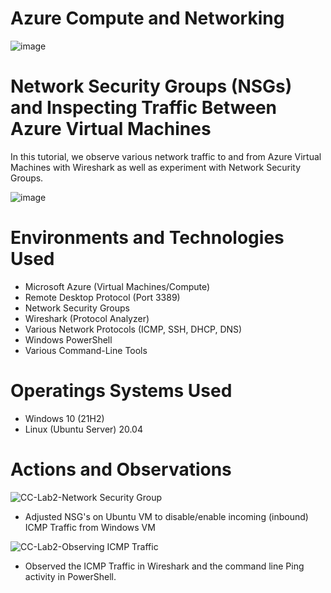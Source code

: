 # **Azure Compute and Networking**

![image](https://github.com/Domenick-Ranfone/Wireshark/assets/138722554/645b0330-16a9-4fda-bd63-34709cfb74d0)

# **Network Security Groups (NSGs) and Inspecting Traffic Between Azure Virtual Machines**
  In this tutorial, we observe various network traffic to and from Azure Virtual Machines with Wireshark as well as experiment with Network Security Groups.

![image](https://github.com/Domenick-Ranfone/Wireshark/assets/138722554/0abf6952-9cd3-4cd8-95b8-0ae1d40aca80)

# **Environments and Technologies Used**
 - Microsoft Azure (Virtual Machines/Compute)
 - Remote Desktop Protocol (Port 3389) 
 - Network Security Groups 
 - Wireshark (Protocol Analyzer)
 - Various Network Protocols (ICMP, SSH, DHCP, DNS)
 - Windows PowerShell
 - Various Command-Line Tools

# **Operatings Systems Used**
 - Windows 10 (21H2)
 - Linux (Ubuntu Server) 20.04

# **Actions and Observations**

![CC-Lab2-Network Security Group](https://github.com/Domenick-Ranfone/Wireshark/assets/138722554/a9faa3fc-89b9-4ae3-8fba-52b630912f7c)
 - Adjusted NSG's on Ubuntu VM to disable/enable incoming (inbound) ICMP Traffic from Windows VM

![CC-Lab2-Observing ICMP Traffic](https://github.com/Domenick-Ranfone/Wireshark/assets/138722554/90d9dadb-bfda-4fa5-bf8e-d4803ce9be40)
 - Observed the ICMP Traffic in Wireshark and the command line Ping activity in PowerShell.

